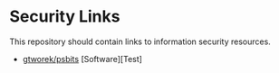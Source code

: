 # Security Links
This repository should contain links to information security resources.

- [gtworek/psbits](https://github.com/gtworek/psbits) [Software][Test]
